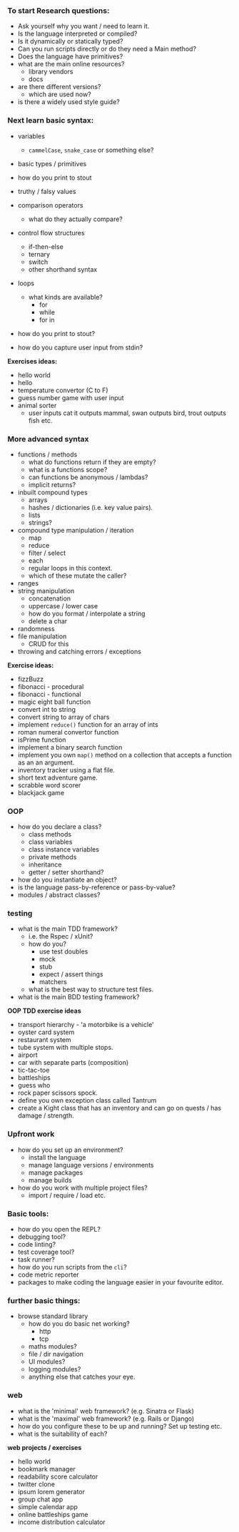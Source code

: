 ### To start Research questions:
- Ask yourself why you want / need to learn it.
- Is the language interpreted or compiled?
- Is it dynamically or statically typed?
- Can you run scripts directly or do they need a Main method?
- Does the language have primitives?
- what are the main online resources?
  - library vendors
  - docs
- are there different versions?
  - which are used now?
- is there a widely used style guide?

### Next learn basic syntax:
- variables
  - `cammelCase`, `snake_case` or something else?
- basic types / primitives
- how do you print to stout
- truthy / falsy values
- comparison operators
  - what do they actually compare?
- control flow structures
  - if-then-else
  - ternary
  - switch
  - other shorthand syntax
- loops
  - what kinds are available?
    - for
    - while
    - for in

- how do you print to stout?
- how do you capture user input from stdin?

**Exercises ideas:**
- hello world
- hello <your name>
- temperature convertor (C to F)
- guess number game with user input
- animal sorter
  - user inputs cat it outputs mammal, swan outputs bird, trout outputs fish etc.


### More advanced syntax
- functions / methods
  - what do functions return if they are empty?
  - what is a functions scope?
  - can functions be anonymous / lambdas?
  - implicit returns?
- inbuilt compound types
  - arrays
  - hashes / dictionaries (i.e. key value pairs).
  - lists
  - strings?
- compound type manipulation / iteration
  - map
  - reduce
  - filter / select
  - each
  - regular loops in this context.
  - which of these mutate the caller?
- ranges
- string manipulation
  - concatenation
  - uppercase / lower case
  - how do you format / interpolate a string
  - delete a char
- randomness
- file manipulation
  - CRUD for this
- throwing and catching errors / exceptions

**Exercise ideas:**
- fizzBuzz
- fibonacci - procedural
- fibonacci - functional
- magic eight ball function
- convert int to string
- convert string to array of chars
- implement `reduce()` function for an array of ints
- roman numeral convertor function
- isPrime function
- implement a binary search function
- implement you own `map()` method on a collection that accepts a function as an an argument.
- inventory tracker using a flat file.
- short text adventure game.
- scrabble word scorer
- blackjack game

### OOP
- how do you declare a class?
  - class methods
  - class variables
  - class instance variables
  - private methods
  - inheritance
  - getter / setter shorthand?
- how do you instantiate an object?
- is the language pass-by-reference or pass-by-value?
- modules / abstract classes?

### testing
- what is the main TDD framework?
  - i.e. the Rspec / xUnit?
  - how do you?
    - use test doubles
    - mock
    - stub
    - expect / assert things
    - matchers
  - what is the best way to structure test files.
- what is the main BDD testing framework?

**OOP TDD exercise ideas**
- transport hierarchy - 'a motorbike is a vehicle'
- oyster card system
- restaurant system
- tube system with multiple stops.
- airport
- car with separate parts (composition)
- tic-tac-toe
- battleships
- guess who
- rock paper scissors spock.
- define you own exception class called Tantrum
- create a Kight class that has an inventory and can go on quests / has damage / strength.

### Upfront work
- how do you set up an environment?
  - install the language
  - manage language versions / environments
  - manage packages
  - manage builds
- how do you work with multiple project files?
  - import / require / load etc.

### Basic tools:
- how do you open the REPL?
- debugging tool?
- code linting?
- test coverage tool?
- task runner?
- how do you run scripts from the `cli`?
- code metric reporter
- packages to make coding the language easier in your favourite editor.

### further basic things:
- browse standard library
  - how do you do basic net working?
    - http
    - tcp
  - maths modules?
  - file / dir navigation
  - UI modules?
  - logging modules?
  - anything else that catches your eye.

### web
- what is the 'minimal' web framework? (e.g. Sinatra or Flask)
- what is the 'maximal' web framework? (e.g. Rails or Django)
- how do you configure these to be up and running? Set up testing etc.
- what is the suitability of each?

**web projects / exercises**
- hello world
- bookmark manager
- readability score calculator
- twitter clone
- ipsum lorem generator
- group chat app
- simple calendar app
- online battleships game
- income distribution calculator
